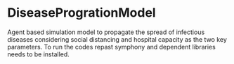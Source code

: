 # DiseaseProgrationModel
Agent based simulation model to propagate the spread of infectious diseases considering social distancing and hospital capacity as the two key parameters. 
To run the codes repast symphony and dependent libraries needs to be installed. 
